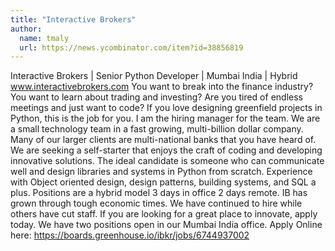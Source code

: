 ```yaml
---
title: "Interactive Brokers"
author:
  name: tmaly
  url: https://news.ycombinator.com/item?id=38856819
---
```

Interactive Brokers | Senior Python Developer | Mumbai India | Hybrid www.interactivebrokers.com You want to break into the finance industry? You want to learn about trading and investing? Are you tired of endless meetings and just want to code? If you love designing greenfield projects in Python, this is the job for you. I am the hiring manager for the team. We are a small technology team in a fast growing, multi-billion dollar company. Many of our larger clients are multi-national banks that you have heard of. We are seeking a self-starter that enjoys the craft of coding and developing innovative solutions. The ideal candidate is someone who can communicate well and design libraries and systems in Python from scratch. Experience with Object oriented design, design patterns, building systems, and SQL a plus. Positions are a hybrid model 3 days in office 2 days remote. IB has grown through tough economic times. We have continued to hire while others have cut staff. If you are looking for a great place to innovate, apply today. We have two positions open in our Mumbai India office. Apply Online here: <a href="https:&#x2F;&#x2F;boards.greenhouse.io&#x2F;ibkr&#x2F;jobs&#x2F;6744937002" rel="nofollow">https:&#x2F;&#x2F;boards.greenhouse.io&#x2F;ibkr&#x2F;jobs&#x2F;6744937002</a>

